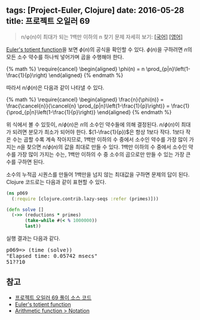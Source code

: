 tags: [Project-Euler, Clojure]
date: 2016-05-28
title: 프로젝트 오일러 69
---
> n/φ(n)이 최대가 되는 1백만 이하의 n 찾기
> 문제 자세히 보기: [[국어]](http://euler.synap.co.kr/prob_detail.php?id=69) [[영어]](https://projecteuler.net/problem=69)

[Euler's totient function](https://en.wikipedia.org/wiki/Euler%27s_totient_function)을 보면 $\phi(n)$의 공식을 확인할 수 있다. $\phi(n)$을 구하려면 $n$의 모든 소수 약수를 하나씩 넣어가며 곱을 수행해야 한다.

{% math %}
  \require{cancel}
  \begin{aligned}
    \phi(n) = n \prod_{p|n}\left(1-\frac{1}{p}\right)
  \end{aligned}
{% endmath %}
<!--more-->

따라서 $n/\phi(n)$은 다음과 같이 나타낼 수 있다.

{% math %}
  \require{cancel}
  \begin{aligned}
    \frac{n}{\phi(n)} = \frac{\cancel{n}}{\cancel{n} \prod_{p|n}\left(1-\frac{1}{p}\right)}
    = \frac{1}{\prod_{p|n}\left(1-\frac{1}{p}\right)}
  \end{aligned}
{% endmath %}

위 식에서 볼 수 있듯이, $n/\phi(n)$은 $n$의 소수인 약수들에 의해 결정된다. $n/\phi(n)$이 최대가 되려면 분모가 최소가 되어야 한다. $(1-\frac{1}{p})$은 항상 1보다 작다. 1보다 작은 수는 곱할 수록 계속 작아지므로, 1백만 이하의 수 중에서 소수인 약수를 가장 많이 가지는 $n$을 찾으면 $n/\phi(n)$의 값을 최대로 만들 수 있다. 1백만 이하의 수 중에서 소수인 약수를 가장 많이 가지는 수는, 1백만 이하의 수 중 소수의 곱으로만 만들 수 있는 가장 큰 수를 구하면 된다.

소수의 누적곱 시퀀스를 만들어 1백만을 넘지 않는 최대값을 구하면 문제의 답이 된다. Clojure 코드로는 다음과 같이 표현할 수 있다.

```clojure
(ns p069
  (:require [clojure.contrib.lazy-seqs :refer (primes)]))

(defn solve []
  (->> (reductions * primes)
       (take-while #(< % 1000000))
       last))
```

실행 결과는 다음과 같다.

<pre class="console">
p069=> (time (solve))
"Elapsed time: 0.05742 msecs"
51??10
</pre>

## 참고
* [프로젝트 오일러 69 풀이 소스 코드](https://github.com/ntalbs/euler/blob/master/src/p069.clj)
* [Euler's totient function](https://en.wikipedia.org/wiki/Euler%27s_totient_function)
* [Arithmetic function > Notation](https://en.wikipedia.org/wiki/Arithmetic_function#Notation)
